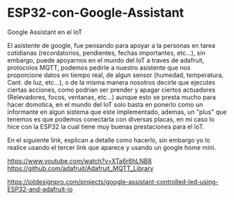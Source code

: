 # ESP32-con-Google-Assistant
Google Assistant en el IoT

El asistente de google, fue pensando para apoyar a la personas en tarea cotidianas (recordatorios, pendientes, fechas importantes, etc...),
sin embargo, puede apoyarnos en el mundo del IoT a traves de adafruit, protocolos MQTT, podemos pedirle a nuestro asistente que nos 
proporcione datos en tiempo real, de algun sensor (humedad, temperatura, Cant. de luz, etc...), o de la misma manera nosotros decirle que 
ejecutes ciertas acciones, como podrian ser prender y apagar ciertos actuadores (Relevadores, focos, ventanas, etc...) aunque esto se presta
mucho para hacer domotica, en el mundo del IoT solo basta en ponerlo como un informante en algun sistema que este implementado, ademas, un 
"plus" que tenemos es que podemos conectarla con diversas placas, en mi caso lo hice con la ESP32 la cual tiene muy buenas prestaciones 
 para el IoT. 
 
 En el siguiente link, explican a detalle como hacerlo, sin embargo yo lo realice usando el tercer link que aparece y usando un google home mini.
 
 https://www.youtube.com/watch?v=XTa6r6hLNB8
 https://github.com/adafruit/Adafruit_MQTT_Library
 
 https://iotdesignpro.com/projects/google-assistant-controlled-led-using-ESP32-and-adafruit-io
 
